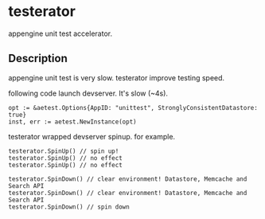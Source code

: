 # testerator

appengine unit test accelerator.

## Description

appengine unit test is very slow.
testerator improve testing speed.

following code launch devserver. It's slow (~4s).

```
opt := &aetest.Options{AppID: "unittest", StronglyConsistentDatastore: true}
inst, err := aetest.NewInstance(opt)
```

testerator wrapped devserver spinup.
for example.

```
testerator.SpinUp() // spin up!
testerator.SpinUp() // no effect
testerator.SpinUp() // no effect

testerator.SpinDown() // clear environment! Datastore, Memcache and Search API
testerator.SpinDown() // clear environment! Datastore, Memcache and Search API
testerator.SpinDown() // spin down
```
